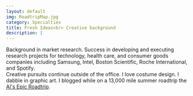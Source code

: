 ```yaml
---
layout: default
img: RoadtripMap.jpg
category: Specialties
title: Fresh Ideas<br> Creative background
description: |
---
```

  Background in market research.  Success in developing and executing research projects for technology, health care, and consumer goods companies including Samsung, Intel, Boston Scientific, Roche International, and Spotify.  
Creative pursuits continue outside of the office.  I love costume design.  I dabble in graphic art.  I blogged while on a 13,000 mile summer roadtrip the [Al's Epic Roadtrip](http://alisondemperio.blogspot.com/).
